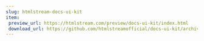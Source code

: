 ```yaml
---
slug: htmlstream-docs-ui-kit
item:
 preview_url: https://htmlstream.com/preview/docs-ui-kit/index.html
 download_url: https://github.com/htmlstreamofficial/docs-ui-kit/archive/master.zip
---
```

